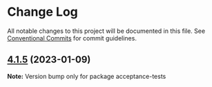 # Change Log

All notable changes to this project will be documented in this file.
See [Conventional Commits](https://conventionalcommits.org) for commit guidelines.

## [4.1.5](https://github.com/HubSpot/hubspot-cli/compare/v4.1.5-beta.4...v4.1.5) (2023-01-09)

**Note:** Version bump only for package acceptance-tests
